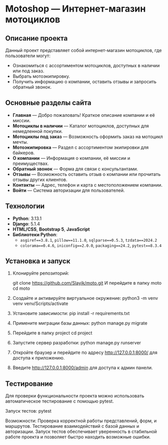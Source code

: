 # Motoshop — Интернет-магазин мотоциклов

## Описание проекта
Данный проект представляет собой интернет-магазин мотоциклов, где пользователи могут:
- Ознакомиться с ассортиментом мотоциклов, доступных в наличии или под заказ.
- Выбрать мотоэкипировку.
- Получить информацию о компании, оставить отзывы и запросить обратный звонок.

## Основные разделы сайта
- **Главная** — Добро пожаловать! Краткое описание компании и её миссии.
- **Мотоциклы в наличии** — Каталог мотоциклов, доступных для немедленной покупки.
- **Мотоциклы под заказ** — Возможность оформить заказ на мотоцикл мечты.
- **Мотоэкипировка** — Раздел с ассортиментом экипировки для байкеров.
- **О компании** — Информация о компании, её миссии и преимуществах.
- **Обратный звонок** — Форма для связи с консультантами.
- **Отзывы** — Возможность оставить отзыв о компании или прочитать отзывы других клиентов.
- **Контакты** — Адрес, телефон и карта с местоположением компании.
- **Войти** — Система авторизации для пользователей.

## Технологии
- **Python**: 3.13.1  
- **Django**: 5.1.4  
- **HTML/CSS**, **Bootstrap 5**, **JavaScript**  
- **Библиотеки Python**:
  - `asgiref==3.8.1`, `pillow==11.1.0`, `sqlparse==0.5.3`, `tzdata==2024.2`
  - `colorama==0.4.6`, `iniconfig==2.0.0`, `packaging==24.2`, `pytest==8.3.4`


## Установка и запуск

1. Клонируйте репозиторий:

   git clone https://github.com/Slayik/moto.git
   И перейдите в папку moto  cd moto
   
2. Создайте и активируйте виртуальное окружение:
   python3 -m venv venv
   venv/Scripts/activate
   
3. Установите зависимости:
   pip install -r requirements.txt
   
4. Примените миграции базы данных:
   python manage.py migrate
   
5. Перейдите в папку project
   cd project
   
6. Запустите сервер разработки:
   python manage.py runserver
   
7. Откройте браузер и перейдите по адресу http://127.0.0.1:8000/ для доступа к приложению.

8. Введите http://127.0.0.1:8000/admin для доступа к админ панели.

## Тестирование
Для проверки функциональности проекта можно использовать автоматическое тестирование с помощью pytest.

Запуск тестов:
pytest

Возможности:
Проверка корректной работы представлений, форм, и маршрутов.
Тестирование взаимодействий с базой данных и авторизации.
Запуск тестов обеспечивает уверенность в стабильной работе проекта и позволяет быстро находить возможные ошибки.
